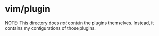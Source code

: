 # vim/plugin

NOTE: This directory does *not* contain the plugins themselves. Instead, it
contains my configurations of those plugins.
